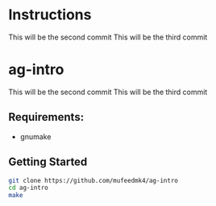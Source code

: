 # Instructions

This will be the second commit
This will be the third commit
# ag-intro

This will be the second commit
This will be the third commit

## Requirements:

- gnumake

## Getting Started
```bash
git clone https://github.com/mufeedmk4/ag-intro
cd ag-intro
make
```